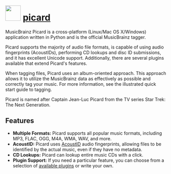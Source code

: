 # <img src="https://cdn.jsdelivr.net/gh/chocolatey-community/chocolatey-packages@c0ad49fb5e8519b7bf9538ebe63ae95dbddec633/icons/picard.svg" width="48" height="48"/> [picard](https://chocolatey.org/packages/picard)


MusicBrainz Picard is a cross-platform (Linux/Mac OS X/Windows) application written in Python and is the official MusicBrainz tagger.

Picard supports the majority of audio file formats, is capable of using audio fingerprints (AcoustIDs), performing CD lookups and disc ID submissions, and it has excellent Unicode support. Additionally, there are several plugins available that extend Picard's features.

When tagging files, Picard uses an album-oriented approach. This approach allows it to utilize the MusicBrainz data as effectively as possible and correctly tag your music. For more information, see the illustrated quick start guide to tagging.

Picard is named after Captain Jean-Luc Picard from the TV series Star Trek: The Next Generation.

## Features
- **Multiple Formats:** Picard supports all popular music formats, including MP3, FLAC, OGG, M4A, WMA, WAV, and more.
- **AcoustID:** Picard uses [AcoustID](http://acoustid.org/) audio fingerprints, allowing files to be identified by the actual music, even if they have no metadata.
- **CD Lookups:** Picard can lookup entire music CDs with a click.
- **Plugin Support:** If you need a particular feature, you can choose from a selection of [available plugins](https://picard.musicbrainz.org/plugins/) or write your own.

